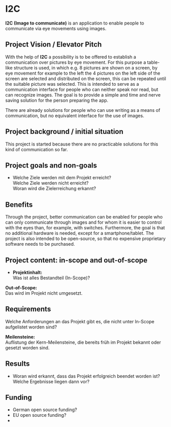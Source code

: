 # I2C

**I2C (Image to communicate)** is an application to enable people to communicate via eye movements using images.

## Project Vision / Elevator Pitch

With the help of **I2C** a possibility is to be offered to establish a communication over pictures by eye movement. For this purpose a table-like structure is used, in which e.g. 8 pictures are shown on a screen, by eye movement for example to the left the 4 pictures on the left side of the screen are selected and distributed on the screen, this can be repeated until the suitable picture was selected. This is intended to serve as a communication interface for people who can neither speak nor read, but can recognize images. The goal is to provide a simple and time and nerve saving solution for the person preparing the app.

There are already solutions for people who can use writing as a means of communication, but no equivalent interface for the use of images.

## Project background / initial situation
    
This project is started because there are no practicable solutions for this kind of communication so far.

## Project goals and non-goals

* Welche Ziele werden mit dem Projekt erreicht?  
Welche Ziele werden nicht erreicht?  
Woran wird die Zielerreichung erkannt?

## Benefits

Through the project, better communication can be enabled for people who can only communicate through images and for whom it is easier to control with the eyes than, for example, with switches. Furthermore, the goal is that no additional hardware is needed, except for a smartphone/tablet.
The project is also intended to be open-source, so that no expensive proprietary software needs to be purchased.

## Project content: in-scope and out-of-scope
* **Projektinhalt:**  
Was ist alles Bestandteil (In-Scope)?

**Out-of-Scope:**  
Das wird im Projekt nicht umgesetzt.

## Requirements

Welche Anforderungen an das Projekt gibt es, die nicht unter In-Scope aufgelistet worden sind?

**Meilensteine:**  
Auflistung der Kern-Meilensteine, die bereits früh im Projekt bekannt oder gesetzt worden sind.

## Results

* Woran wird erkannt, dass das Projekt erfolgreich beendet worden ist?  
Welche Ergebnisse liegen dann vor?

## Funding

* German open source funding?
* EU open source funding?
* 